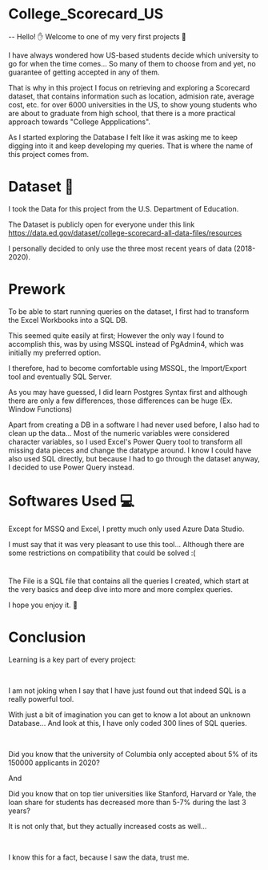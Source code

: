 # College_Scorecard_US
-- Hello! ✋
Welcome to one of my very first projects 🥳

I have always wondered how US-based students decide which university to go for when the time comes... So many of them to choose from and yet, no guarantee of getting accepted in any of them.

That is why in this project I focus on retrieving and exploring a Scorecard dataset, that contains information such as location, admision rate, average cost, etc. for over 6000 universities in the US, to show young students who are about to graduate from high school, that there is a more practical approach towards "College Appplications".
 

As I started exploring the Database I felt like it was asking me to keep digging into it and keep developing my queries. That is where the name of this project comes from.


# Dataset 📎
I took the Data for this project from the U.S. Department of Education.

The Dataset is publicly open for everyone under this link https://data.ed.gov/dataset/college-scorecard-all-data-files/resources

I personally decided to only use the three most recent years of data (2018-2020).

# Prework
To be able to start running queries on the dataset, I first had to transform the Excel Workbooks into a SQL DB.

This seemed quite easily at first; However the only way I found to accomplish this, was by using MSSQL instead of PgAdmin4, which was initially my preferred option.

I therefore, had to become comfortable using MSSQL, the Import/Export tool and eventually SQL Server.

As you may have guessed, I did learn Postgres Syntax first and although there are only a few differences, those differences can be huge (Ex. Window Functions)

Apart from creating a DB in a software I had never used before, I also had to clean up the data... Most of the numeric variables were considered character variables, so I used Excel's Power Query tool to transform all missing data pieces and change the datatype around. I know I could have also used SQL directly, but because I had to go through the dataset anyway, I decided to use Power Query instead.

# Softwares Used 💻
Except for MSSQ and Excel, I pretty much only used Azure Data Studio.

I must say that it was very pleasant to use this tool... Although there are some restrictions on compatibility that could be solved :(



# 
The File is a SQL file that contains all the queries I created, which start at the very basics and deep dive into more and more complex queries.

I hope you enjoy it. 👾

# Conclusion
Learning is a key part of every project:

​

I am not joking when I say that I have just found out that indeed SQL is a really powerful tool.

With just a bit of imagination you can get to know a lot about an unknown Database... And look at this, I have only coded 300 lines of SQL queries.

​

Did you know that the university of Columbia only accepted about 5% of its 150000 applicants in 2020?

And

Did you know that on top tier universities like Stanford, Harvard or Yale, the loan share for students has decreased more than 5-7% during the last 3 years?

It is not only that, but they actually increased costs as well...​

​

I know this for a fact, because I saw the data, trust me.
